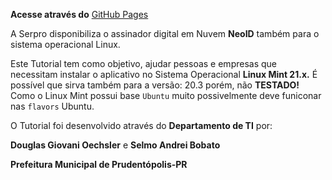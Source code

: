 **Acesse através do** [GitHub Pages](https://doguibnu.github.io/serpro-mint-21-2/linux-serpro/)


A Serpro disponibiliza o assinador digital em Nuvem **NeoID** também para o sistema operacional Linux.

Este Tutorial tem como objetivo, ajudar pessoas e empresas que necessitam instalar o aplicativo no Sistema Operacional **Linux Mint 21.x.** É possível que sirva também para a versão: 20.3 porém, não **TESTADO!** Como o Linux Mint possui base `Ubuntu` muito possivelmente deve funiconar nas `flavors` Ubuntu. 

O Tutorial foi desenvolvido através do **Departamento de TI** por:

**Douglas Giovani Oechsler** e **Selmo Andrei Bobato**

**Prefeitura Municipal de Prudentópolis-PR**




